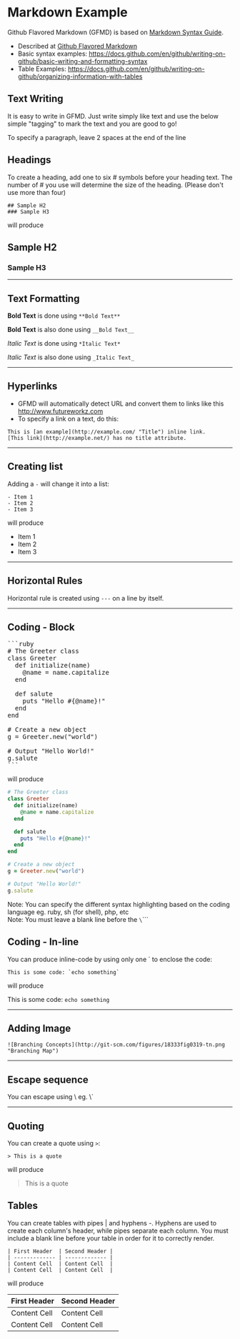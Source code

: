 # Markdown Example

Github Flavored Markdown (GFMD) is based on [Markdown Syntax Guide](http://daringfireball.net/projects/markdown/syntax).
 * Described at [Github Flavored Markdown](http://github.github.com/github-flavored-markdown/)
 * Basic syntax examples: https://docs.github.com/en/github/writing-on-github/basic-writing-and-formatting-syntax
 * Table Examples: https://docs.github.com/en/github/writing-on-github/organizing-information-with-tables

## Text Writing
It is easy to write in GFMD. Just write simply like text and use the below simple "tagging" to mark the text and you are good to go!  

To specify a paragraph, leave 2 spaces at the end of the line

## Headings
To create a heading, add one to six # symbols before your heading text. The number of # you use will determine the size of the heading. (Please don't use more than four)

```
## Sample H2
### Sample H3
```

will produce
## Sample H2
### Sample H3

---


## Text Formatting

**Bold Text** is done using `**Bold Text**`  

**Bold Text** is also done using `__Bold Text__`  

*Italic Text* is done using `*Italic Text*`

_Italic Text_ is also done using `_Italic Text_`

---

## Hyperlinks
- GFMD will automatically detect URL and convert them to links like this http://www.futureworkz.com
- To specify a link on a text, do this:

```
This is [an example](http://example.com/ "Title") inline link.
[This link](http://example.net/) has no title attribute.
```

---

## Creating list

Adding a `-` will change it into a list:

```
- Item 1
- Item 2
- Item 3
```

will produce

- Item 1
- Item 2
- Item 3

---

## Horizontal Rules

Horizontal rule is created using `---` on a line by itself.

---

## Coding - Block

<pre>
```ruby
# The Greeter class
class Greeter
  def initialize(name)
    @name = name.capitalize
  end

  def salute
    puts "Hello #{@name}!"
  end
end

# Create a new object
g = Greeter.new("world")

# Output "Hello World!"
g.salute
```
</pre>
 
will produce  

```ruby
# The Greeter class
class Greeter
  def initialize(name)
    @name = name.capitalize
  end

  def salute
    puts "Hello #{@name}!"
  end
end

# Create a new object
g = Greeter.new("world")

# Output "Hello World!"
g.salute
```

Note: You can specify the different syntax highlighting based on the coding language eg. ruby, sh (for shell), php, etc  
Note: You must leave a blank line before the `\`\`\``

## Coding - In-line
You can produce inline-code by using only one \` to enclose the code:

```
This is some code: `echo something`
```

will produce  

This is some code: `echo something`

---

## Adding Image

```
![Branching Concepts](http://git-scm.com/figures/18333fig0319-tn.png "Branching Map")
```

---

## Escape sequence
You can escape using \\ eg. \\\`

---


## Quoting

You can create a quote using `>`:

```
> This is a quote
```

will produce

> This is a quote

## Tables
You can create tables with pipes | and hyphens -. Hyphens are used to create each column's header, while pipes separate each column. You must include a blank line before your table in order for it to correctly render.

```
| First Header  | Second Header |
| ------------- | ------------- |
| Content Cell  | Content Cell  |
| Content Cell  | Content Cell  |
```
will produce

| First Header  | Second Header |
| ------------- | ------------- |
| Content Cell  | Content Cell  |
| Content Cell  | Content Cell  |

